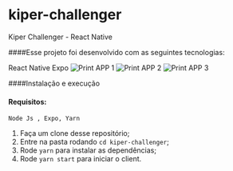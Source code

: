 # kiper-challenger
Kiper Challenger - React Native

####Esse projeto foi desenvolvido com as seguintes tecnologias:

React Native
Expo
![Print APP 1](https://imgur.com/As0ueoy)
![Print APP 2](https://imgur.com/1jHeMZv)
![Print APP 3](https://imgur.com/BJDnsmT)





####Instalação e execução
#### Requisitos:
    Node Js , Expo, Yarn
1. Faça um clone desse repositório;
2. Entre na pasta rodando `cd kiper-challenger`;
3. Rode `yarn` para instalar as dependências;
4. Rode `yarn start` para iniciar o client.
